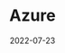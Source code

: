 ---
date: 2022-07-23
title: Azure
layout: default
tags:
  - azure
  - cloud
  - cheatsheet
  - basics
icon: cloud
---